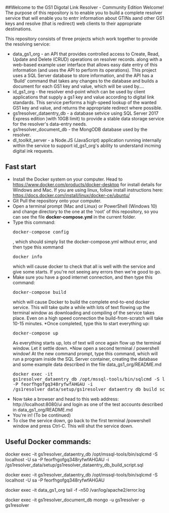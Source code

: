 ##Welcome to the GS1 Digotal Link Resolver - Community Edition
Welcome! The purpose of this repository is to enable you to build a complete resolver service that will enable you to entrr information about GTINs aand other GS1 keys
and resolve (that is redirect) web clients to their appropriate destinations.

This repository consists of three projects which work together to provide the resolving service:
* data_gs1_org - an API that provides controlled access to Create, Read, Update and Delete (CRUD) operations on resolver records. along with 
a web-based example user interface that allows easy date entry of this information (and uses the API to perform its operations). This
project uses a SQL Server database to store information, and the API has a 'Build' command that takes any changes to the database
and builds a document for each GS1 key and value, which will be used by.... 
* id_gs1_org - the resolver end-point which can be used by client applications that supply a gs1 key and value according to digital link 
standards. This service performs a high-speed lookup of the wanted GS1 key and value, and returns the appropriate redirect where possible.
* gs1resolver_dataentry_db - a database setvice using SQL Server 2017 Express edition )with 10GB limit) to provide a stable data storage
service for the resolver's data-entry needs.
* gs1resolver_document_db - the MongODB database used by the resolver.
* dl_toolkit_server - a Node.JS (JavaScript) application running internally within the service to support id_gs1_org's ability to 
understand incming digital ink requests.


## Fast start
* Install the Docker system on your computer. Head to https://www.docker.com/products/docker-desktop for install details for Windows and Mac.
If you are using linux, follow install instructions here: https://docs.docker.com/install/linux/docker-ce/ubuntu/
* Git Pull the repository onto your computer.
* Open a terminal prompt (Mac and Linux) or PowerShell (Windows 10) and change directory to the one at the 'root' of this repository, so you can see
the file <b>docker-compose.yml</b> in the current folder.
* Type this command:<pre>docker-compose config</pre>, which should simply list the docker-compose.yml without error, and then type this xommand <pre>docker info</pre>
which will cause docker to check that all is well with the service and give some starts. If you're not seeing any errors then we're good to go.
* Make sure you have a good internet connection, and then type this command:<pre>docker-compose build</pre> which will cause Docker to build the complete end-to-end docker service.
This will take quite a while with lots of text flowing up the terminal window as downloading and compiling of the service takes place. Even on a high speed
connection the build-from-scratch will take 10-15 minutes.
*Once completed, type this to start everything up:<pre>docker-compose up</pre>As everything starts up, lots of text will once again flow up the terminal window.
Let it settle down.
*Now open a second terminal / powershell window! At the new command prompt, type this command, which will run a program inside the SQL Server 
container, creating the database and some example data described in the file data_gs1_org/README.md <pre>docker exec -it gs1resolver_dataentry_db /opt/mssql-tools/bin/sqlcmd -S localhost -U sa -P feorfhgofgq348ryfwfAHGAU -i  /gs1resolver_data/setup/gs1resolver_dataentry_db_build_script.sql</pre>
* Now take a browser and head to this web address: http://localhost:8080/ui and login as one of the test accounts described in data_gs1_org/README.md
* You're in! (To be continued)
* To clse the service down, go back to the first terminal /powershell window and press Ctrl-C. This will shut the service down. 

## Useful Docker commands:
docker exec -it gs1resolver_dataentry_db  /opt/mssql-tools/bin/sqlcmd -S localhost -U sa -P feorfhgofgq348ryfwfAHGAU -i /gs1resolver_data/setup/gs1resolver_dataentry_db_build_script.sql

docker exec -it gs1resolver_dataentry_db  /opt/mssql-tools/bin/sqlcmd -S localhost -U sa -P feorfhgofgq348ryfwfAHGAU

docker exec -it data_gs1_org tail -f -n50 /var/log/apache2/error.log

docker exec -it gs1resolver_document_db mongo -u gs1resolver -p gs1resolver

